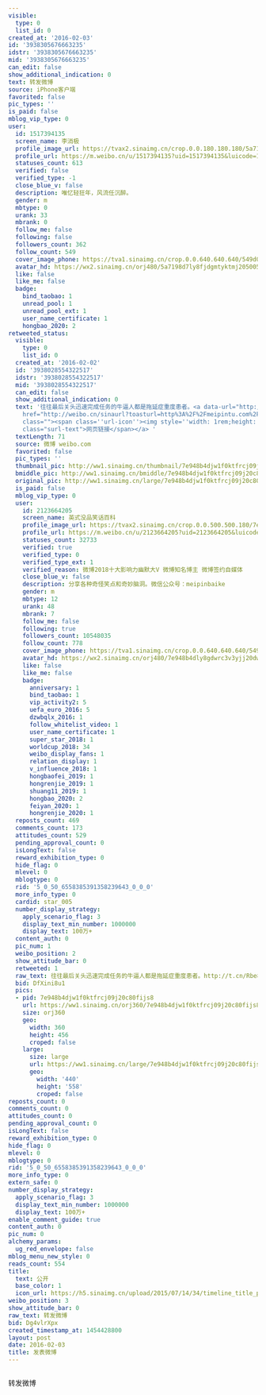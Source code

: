 ```yaml
---
visible:
  type: 0
  list_id: 0
created_at: '2016-02-03'
id: '3938305676663235'
idstr: '3938305676663235'
mid: '3938305676663235'
can_edit: false
show_additional_indication: 0
text: 转发微博
source: iPhone客户端
favorited: false
pic_types: ''
is_paid: false
mblog_vip_type: 0
user:
  id: 1517394135
  screen_name: 李消极
  profile_image_url: https://tvax2.sinaimg.cn/crop.0.0.180.180.180/5a7198d7ly8fjdgmtyktmj20500500so.jpg?KID=imgbed,tva&Expires=1606399502&ssig=zHsrBiYTAN
  profile_url: https://m.weibo.cn/u/1517394135?uid=1517394135&luicode=10000011&lfid=2304131517394135_-_WEIBO_SECOND_PROFILE_WEIBO
  statuses_count: 613
  verified: false
  verified_type: -1
  close_blue_v: false
  description: 唯忆轻狂年，风流任沉醉。
  gender: m
  mbtype: 0
  urank: 33
  mbrank: 0
  follow_me: false
  following: false
  followers_count: 362
  follow_count: 549
  cover_image_phone: https://tva1.sinaimg.cn/crop.0.0.640.640.640/549d0121tw1egm1kjly3jj20hs0hsq4f.jpg
  avatar_hd: https://wx2.sinaimg.cn/orj480/5a7198d7ly8fjdgmtyktmj20500500so.jpg
  like: false
  like_me: false
  badge:
    bind_taobao: 1
    unread_pool: 1
    unread_pool_ext: 1
    user_name_certificate: 1
    hongbao_2020: 2
retweeted_status:
  visible:
    type: 0
    list_id: 0
  created_at: '2016-02-02'
  id: '3938028554322517'
  idstr: '3938028554322517'
  mid: '3938028554322517'
  can_edit: false
  show_additional_indication: 0
  text: '往往最后关头迅速完成任务的牛逼人都是拖延症重度患者。<a data-url="http://t.cn/Rbe8BwH" target="_blank"
    href="http://weibo.cn/sinaurl?toasturl=http%3A%2F%2Fmeipintu.com%2Ft%2Fw9vwp&allowRedirect=1&luicode=10000011&lfid=2304131517394135_-_WEIBO_SECOND_PROFILE_WEIBO"
    class=""><span class=''url-icon''><img style=''width: 1rem;height: 1rem'' src=''//h5.sinaimg.cn/upload/2015/09/25/3/timeline_card_small_web_default.png''></span><span
    class="surl-text">网页链接</span></a> '
  textLength: 71
  source: 微博 weibo.com
  favorited: false
  pic_types: ''
  thumbnail_pic: http://ww1.sinaimg.cn/thumbnail/7e948b4djw1f0ktfrcj09j20c80fijs8.jpg
  bmiddle_pic: http://ww1.sinaimg.cn/bmiddle/7e948b4djw1f0ktfrcj09j20c80fijs8.jpg
  original_pic: http://ww1.sinaimg.cn/large/7e948b4djw1f0ktfrcj09j20c80fijs8.jpg
  is_paid: false
  mblog_vip_type: 0
  user:
    id: 2123664205
    screen_name: 英式没品笑话百科
    profile_image_url: https://tvax2.sinaimg.cn/crop.0.0.500.500.180/7e948b4dly8gdwrc3v3yjj20dw0dwgrv.jpg?KID=imgbed,tva&Expires=1606399502&ssig=iEFaY%2Fyyb9
    profile_url: https://m.weibo.cn/u/2123664205?uid=2123664205&luicode=10000011&lfid=2304131517394135_-_WEIBO_SECOND_PROFILE_WEIBO
    statuses_count: 32733
    verified: true
    verified_type: 0
    verified_type_ext: 1
    verified_reason: 微博2018十大影响力幽默大V 微博知名博主 微博签约自媒体
    close_blue_v: false
    description: 分享各种奇怪笑点和奇妙脑洞。微信公众号：meipinbaike
    gender: m
    mbtype: 12
    urank: 48
    mbrank: 7
    follow_me: false
    following: true
    followers_count: 10548035
    follow_count: 778
    cover_image_phone: https://tva1.sinaimg.cn/crop.0.0.640.640.640/549d0121tw1egm1kjly3jj20hs0hsq4f.jpg
    avatar_hd: https://wx2.sinaimg.cn/orj480/7e948b4dly8gdwrc3v3yjj20dw0dwgrv.jpg
    like: false
    like_me: false
    badge:
      anniversary: 1
      bind_taobao: 1
      vip_activity2: 5
      uefa_euro_2016: 5
      dzwbqlx_2016: 1
      follow_whitelist_video: 1
      user_name_certificate: 1
      super_star_2018: 1
      worldcup_2018: 34
      weibo_display_fans: 1
      relation_display: 1
      v_influence_2018: 1
      hongbaofei_2019: 1
      hongrenjie_2019: 1
      shuang11_2019: 1
      hongbao_2020: 2
      feiyan_2020: 1
      hongrenjie_2020: 1
  reposts_count: 469
  comments_count: 173
  attitudes_count: 529
  pending_approval_count: 0
  isLongText: false
  reward_exhibition_type: 0
  hide_flag: 0
  mlevel: 0
  mblogtype: 0
  rid: '5_0_50_6558385391358239643_0_0_0'
  more_info_type: 0
  cardid: star_005
  number_display_strategy:
    apply_scenario_flag: 3
    display_text_min_number: 1000000
    display_text: 100万+
  content_auth: 0
  pic_num: 1
  weibo_position: 2
  show_attitude_bar: 0
  retweeted: 1
  raw_text: 往往最后关头迅速完成任务的牛逼人都是拖延症重度患者。http://t.cn/Rbe8BwH ​​​
  bid: DfXini8u1
  pics:
  - pid: 7e948b4djw1f0ktfrcj09j20c80fijs8
    url: https://ww1.sinaimg.cn/orj360/7e948b4djw1f0ktfrcj09j20c80fijs8.jpg
    size: orj360
    geo:
      width: 360
      height: 456
      croped: false
    large:
      size: large
      url: https://ww1.sinaimg.cn/large/7e948b4djw1f0ktfrcj09j20c80fijs8.jpg
      geo:
        width: '440'
        height: '558'
        croped: false
reposts_count: 0
comments_count: 0
attitudes_count: 0
pending_approval_count: 0
isLongText: false
reward_exhibition_type: 0
hide_flag: 0
mlevel: 0
mblogtype: 0
rid: '5_0_50_6558385391358239643_0_0_0'
more_info_type: 0
extern_safe: 0
number_display_strategy:
  apply_scenario_flag: 3
  display_text_min_number: 1000000
  display_text: 100万+
enable_comment_guide: true
content_auth: 0
pic_num: 0
alchemy_params:
  ug_red_envelope: false
mblog_menu_new_style: 0
reads_count: 554
title:
  text: 公开
  base_color: 1
  icon_url: https://h5.sinaimg.cn/upload/2015/07/14/34/timeline_title_public_default.png
weibo_position: 3
show_attitude_bar: 0
raw_text: 转发微博
bid: Dg4vlrXpx
created_timestamp_at: 1454428800
layout: post
date: 2016-02-03
title: 发表微博
---
```


![]()

转发微博

